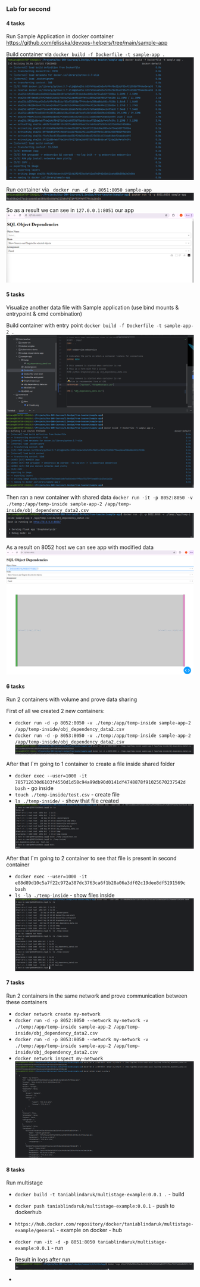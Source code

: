 ### Lab for second 

#### 4 tasks
Run Sample Application in docker container https://github.com/elisska/devops-helpers/tree/main/sample-app

Build container via `docker build -f Dockerfile -t sample-app .`
![img](./files/4-1-build.png)

Run container via ` docker run -d -p 8051:8050 sample-app`
![img](./files/4-2-run.png)

So as a result we can see in `127.0.0.1:8051` our app
![img](./files/4-3-result.png)

#### 5 tasks
Visualize another data file with Sample application (use bind mounts & entrypoint & cmd combination)

Build container with entry point `docker build -f Dockerfile -t sample-app-2 .`
![img](./files/5-1-build.png)

Then ran a new container with shared data `docker run -it -p 8052:8050 -v ./temp:/app/temp-inside sample-app-2 /app/temp-inside/obj_dependency_data2.csv`
![img](./files/5-2-run.png)

As a result on 8052 host we can see app with modified data
![img](./files/5-3-app.png)

#### 6 tasks
Run 2 containers with volume and prove data sharing

First of all we created 2 new containers:
- `docker run -d -p 8052:8050 -v ./temp:/app/temp-inside sample-app-2 /app/temp-inside/obj_dependency_data2.csv`
- `docker run -d -p 8053:8050 -v ./temp:/app/temp-inside sample-app-2 /app/temp-inside/obj_dependency_data2.csv`
![img](./files/6-1-run.png)

After that I`m going to 1 container to create a file inside shared folder
- `docker exec --user=1000 -it 785712630d6103f4550d1d58c94a99db90d0141df4748878f91025670237542d bash` - go inside
- `touch ./temp-inside/test.csv` - create file
- `ls ./temp-inside/` - show that file created
![img](./files/6-2-create-file.png)

After that I`m going to 2 container to see that file is present in second container
- `docker exec --user=1000 -it e88d89d10c5a7f22c972a387dc3763ca6f1b28a06a3df02c19dee8df5191569c bash`
- `ls -la ./temp-inside` - show files inside
![img](./files/6-3-2-container.png)

#### 7 tasks
Run 2 containers in the same network and prove communication between these containers

- `docker network create my-network`
- `docker run -d -p 8052:8050 --network my-network -v ./temp:/app/temp-inside sample-app-2 /app/temp-inside/obj_dependency_data2.csv`
- `docker run -d -p 8053:8050 --network my-network -v ./temp:/app/temp-inside sample-app-2 /app/temp-inside/obj_dependency_data2.csv`
- `docker network inspect my-network`
![img](./files/7-1-run-containers.png)

#### 8 tasks
Run multistage

- `docker build -t taniablindaruk/multistage-example:0.0.1 .` - build 
- `docker push taniablindaruk/multistage-example:0.0.1` - push to dockerhub
- `https://hub.docker.com/repository/docker/taniablindaruk/multistage-example/general` - example on docker - hub

- `docker run -it -d -p 8051:8050 taniablindaruk/multistage-example:0.0.1` - run
- Result in logs after run ![image](./files/8-1-run-multistage.png)
- 